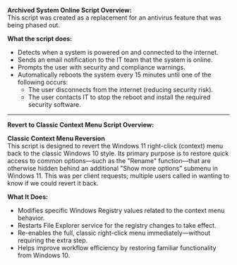 **Archived System Online Script Overview:**  
This script was created as a replacement for an antivirus feature that was being phased out.

**What the script does:**  
- Detects when a system is powered on and connected to the internet.  
- Sends an email notification to the IT team that the system is online.  
- Prompts the user with security and compliance warnings.  
- Automatically reboots the system every 15 minutes until one of the following occurs:  
  - The user disconnects from the internet (reducing security risk).  
  - The user contacts IT to stop the reboot and install the required security software.  

---

**Revert to Classic Context Menu Script Overview:**  

**Classic Context Menu Reversion**  
This script is designed to revert the Windows 11 right-click (context) menu back to the classic Windows 10 style. Its primary purpose is to restore quick access to common options—such as the "Rename" function—that are otherwise hidden behind an additional "Show more options" submenu in Windows 11. This was per client requests; multiple users called in wanting to know if we could revert it back.  

**What It Does:**  
- Modifies specific Windows Registry values related to the context menu behavior.  
- Restarts File Explorer service for the registry changes to take effect.  
- Re-enables the full, classic right-click menu immediately—without requiring the extra step.  
- Helps improve workflow efficiency by restoring familiar functionality from Windows 10.

